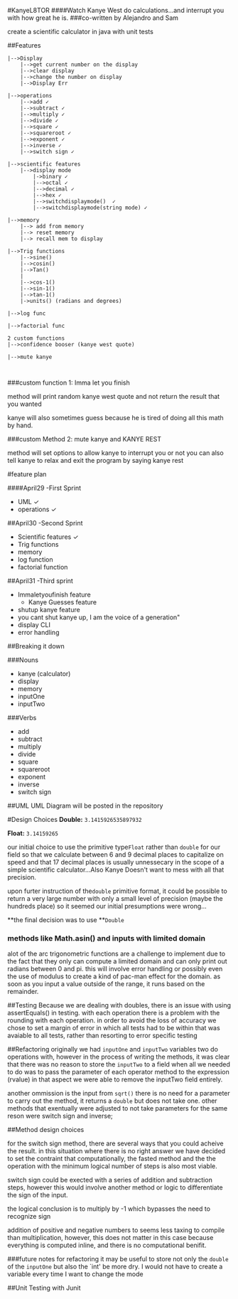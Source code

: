 #KanyeL8TOR
####Watch Kanye West do calculations...and interrupt you with how great he is. 
###co-written by Alejandro and Sam

create a scientific calculator in java with unit tests

##Features
```
|-->Display
	|-->get current number on the display
	|-->clear display
	|-->change the number on display
	|-->Display Err
	
|-->operations
	|-->add ✓
	|-->subtract ✓
	|-->multiply ✓
	|-->divide ✓
	|-->square ✓
	|-->squareroot ✓
	|-->exponent ✓
	|-->inverse ✓
	|-->switch sign ✓

|-->scientific features
	|-->display mode
		|->binary ✓
		|-->octal ✓
		|-->decimal ✓
		|-->hex ✓
		|-->switchdisplaymode()	 ✓
		|-->switchdisplaymode(string mode) ✓
		
|-->memory
	|--> add from memory
	|--> reset memory
	|--> recall mem to display
	
|-->Trig functions
	|-->sine()
	|-->cosin()
	|-->Tan()
	|
	|-->cos-1()
	|-->sin-1()
	|-->tan-1()
	|->units() (radians and degrees)
	
|-->log func

|-->factorial func

2 custom functions
|-->confidence booser (kanye west quote)

|-->mute kanye

	  
```

###custom function 1: Imma let you finish

method will print random kanye west quote and not return the result that you wanted

kanye will also sometimes guess because he is tired of doing all this math by hand. 

###custom Method 2: mute kanye and KANYE REST

method will set options to allow kanye to interrupt you or not
you can also tell kanye to relax and exit the program by saying kanye rest


#feature plan

####April29 -First Sprint
* UML ✓
* operations ✓

##April30 -Second Sprint
* Scientific features ✓
* Trig functions
* memory
* log function
* factorial function
 
##April31 -Third sprint
* Immaletyoufinish feature
	* Kanye Guesses feature 
* shutup kanye feature
 * you cant shut kanye up, I am the voice of a generation"
* display CLI
* error handling


##Breaking it down

###Nouns
* kanye (calculator)
* display 
* memory 
* inputOne 
* inputTwo 

###Verbs
* add 
* subtract 
* multiply 
* divide 
* square 
* squareroot 
* exponent 
* inverse
* switch sign



##UML 
UML Diagram will be posted in the repository


#Design Choices 
**Double:** `3.1415926535897932`

**Float:**  `3.14159265`

our initial choice to use the primitive type`Float` rather than `double` for our field so that we calculate between 6 and 9 decimal places to capitalize on speed and that 17 decimal places is usually unnessecary in the scope of a simple scientific calculator...Also Kanye Doesn't want to mess with all that precision.

upon furter instruction of the`double` primitive format, it could be possible to return a very large number with only a small level of precision (maybe the hundreds place) so it seemed our initial presumptions were wrong...

**the final decision was to use **`Double`

### methods like  Math.asin() and inputs with limited domain
alot of the arc trigonometric functions are a challenge to implement due to the fact that they only can compute a limited domain and can only print out radians between 0 and pi. 
this will involve error handling or possibly even the use of modulus to create a kind of pac-man effect for the domain. as soon as you input a value outside of the range, it runs based on the remainder. 

##Testing
Because we are dealing with doubles, there is an issue with using assertEquals() in testing. with each operation there is a problem with the rounding with each operation. in order to avoid the loss of accuracy we chose to set a margin of error in which all tests had to be within that was avaiable to all tests, rather than resorting to error specific testing

##Refactoring
originally we had `inputOne` and `inputTwo` variables two do operations with, however in the process of writing the methods, it was clear that there was no reason to store the `inputTwo` to a field when all we needed to do was to pass the parameter of each operator method to the expression (rvalue) in that aspect we were able to remove the inputTwo field entirely. 

another ommission is the input from `sqrt()` there is no need for a parameter to carry out the method, it returns a `double` but does not take one. other methods that exentually were adjusted to not take parameters for the same reson were switch sign and inverse;

##Method design choices

for the switch sign method, there are several ways that you could acheive the result. in this situation where there is no right answer we have decided to set the contraint that computationally, the fasted method and the the operation with the minimum logical number of steps is also most viable. 

switch sign could be exected with a series of addition and subtraction steps, however this would involve another method or logic to differentiate the sign of the input. 

the logical conclusion is to multiply by -1 which bypasses the need to recognize sign

addition of positive and negative numbers to seems less taxing to compile than  multiplication, however, this does not matter in this case because everything is computed inline, and there is no computational benifit. 

###future notes for refactoring
it may be useful to store not only the `double` of the `inputOne` but also the `int' be more dry. I would not have to create a variable every time I want to change the mode

##Unit Testing with Junit





